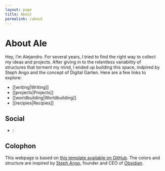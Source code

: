 ```yaml
---
layout: page
title: About
permalink: /about
---
```


# About Ale

Hey, I’m Alejandro. For several years, I tried to find the right way to collect my ideas and projects. After giving in to the relentless variability of structures that torment my mind, I ended up building this space, indpired by Steph Ango and the concept of Digital Garten. Here are a few links to explore:

- [[writing|Writing]]
- [[projects|Projects]]
- [[worldbuilding|Worldbuilding]]
- [[recipies|Recipies]]

## Social

- :

## Colophon

This webpage is based on [this template available on GitHub](https://github.com/maximevaillancourt/digital-garden-jekyll-template). The colors and structure are inspired by [Steph Ango](https://stephango.com), founder and CEO of [Obsidian](https://obsidian.md).
